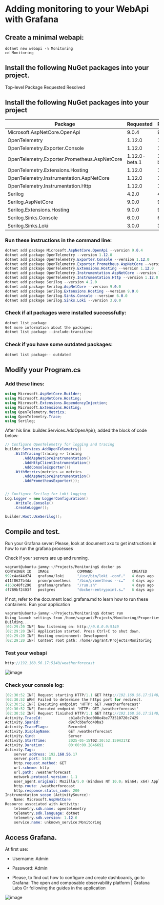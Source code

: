 # Adding monitoring to your WebApi with Grafana

## Create a minimal webapi:

	dotnet new webapi -n Monitoring
	cd Monitoring
 
## Install the following NuGet packages into your project.
   Top-level Package                           	  Requested   	  Resolved
   
 ## Install the following NuGet packages into your project

| Package                                      | Requested  | Resolved   |
|----------------------------------------------|------------|------------|
| Microsoft.AspNetCore.OpenApi                 | 9.0.4      | 9.0.4      |
| OpenTelemetry                                | 1.12.0     | 1.12.0     |
| OpenTelemetry.Exporter.Console               | 1.12.0     | 1.12.0     |
| OpenTelemetry.Exporter.Prometheus.AspNetCore | 1.12.0-beta.1 | 1.12.0-beta.1 |
| OpenTelemetry.Extensions.Hosting             | 1.12.0     | 1.12.0     |
| OpenTelemetry.Instrumentation.AspNetCore     | 1.12.0     | 1.12.0     |
| OpenTelemetry.Instrumentation.Http           | 1.12.0     | 1.12.0     |
| Serilog                                      | 4.2.0      | 4.2.0      |
| Serilog.AspNetCore                           | 9.0.0      | 9.0.0      |
| Serilog.Extensions.Hosting                   | 9.0.0      | 9.0.0      |
| Serilog.Sinks.Console                        | 6.0.0      | 6.0.0      |
| Serilog.Sinks.Loki                           | 3.0.0      | 3.0.0      |
   

### Run these instructions in the command line:

```csharp
dotnet add package Microsoft.AspNetCore.OpenApi --version 9.0.4
dotnet add package OpenTelemetry --version 1.12.0
dotnet add package OpenTelemetry.Exporter.Console --version 1.12.0
dotnet add package OpenTelemetry.Exporter.Prometheus.AspNetCore --version 1.12.0-beta.1
dotnet add package OpenTelemetry.Extensions.Hosting --version 1.12.0
dotnet add package OpenTelemetry.Instrumentation.AspNetCore --version 1.12.0
dotnet add package OpenTelemetry.Instrumentation.Http --version 1.12.0
dotnet add package Serilog --version 4.2.0
dotnet add package Serilog.AspNetCore --version 9.0.0
dotnet add package Serilog.Extensions.Hosting --version 9.0.0
dotnet add package Serilog.Sinks.Console --version 6.0.0
dotnet add package Serilog.Sinks.Loki --version 3.0.0
```

### Check if all packages were installed successfully:
```csharp
dotnet list package
Get more information about the packages:
dotnet list package --include-transitive
```

### Check if you have some outdated packages:
```csharp
dotnet list package-- outdated
```

## Modify your Program.cs

### Add these lines:
```csharp
using Microsoft.AspNetCore.Builder;
using Microsoft.AspNetCore.Hosting;
using Microsoft.Extensions.DependencyInjection;
using Microsoft.Extensions.Hosting;
using OpenTelemetry.Metrics;
using OpenTelemetry.Trace;
using Serilog;
```

After his line: builder.Services.AddOpenApi(); added the block of code below:

```csharp
// Configure OpenTelemetry for logging and tracing
builder.Services.AddOpenTelemetry()
    .WithTracing(tracing => tracing
        .AddAspNetCoreInstrumentation()
        .AddHttpClientInstrumentation()
        .AddConsoleExporter())
    .WithMetrics(metrics => metrics
        .AddAspNetCoreInstrumentation()
        .AddPrometheusExporter());


// Configure Serilog for Loki logging
Log.Logger = new LoggerConfiguration()
    .WriteTo.Console()
    .CreateLogger();

builder.Host.UseSerilog();
```
 

 

## Compile and test.
Run your Grafana sever:
  Please, look at document xxx to get instructions in how to run the grafana processes
  
Check if your servers are up and running.

  
```csharp
vagrant@ubuntu-jammy:~/Projects/Monitoring$ docker ps
CONTAINER ID   IMAGE             COMMAND                  CREATED      STATUS          PORTS                                       NAMES
992c4ad44d74   grafana/loki      "/usr/bin/loki -conf…"   4 days ago   Up 35 minutes   0.0.0.0:3100->3100/tcp, :::3100->3100/tcp   loki
d11f8627b4da   prom/prometheus   "/bin/prometheus --c…"   4 days ago   Up 35 minutes   0.0.0.0:9090->9090/tcp, :::9090->9090/tcp   prometheus
4163c40fc290   grafana/grafana   "/run.sh"                4 days ago   Up 35 minutes   0.0.0.0:3000->3000/tcp, :::3000->3000/tcp   grafana
4f789bf2403f   postgres          "docker-entrypoint.s…"   6 days ago   Up 35 minutes   0.0.0.0:5432->5432/tcp, :::5432->5432/tcp   postgres-container
```


 
If not, refer to the document load_grafana.md to learn how to run these containers.
Run your application 

```csharp
vagrant@ubuntu-jammy:~/Projects/Monitoring$ dotnet run
Using launch settings from /home/vagrant/Projects/Monitoring/Properties/launchSettings.json...
Building...
[02:29:20 INF] Now listening on: http://0.0.0.0:5140
[02:29:20 INF] Application started. Press Ctrl+C to shut down.
[02:29:20 INF] Hosting environment: Development
[02:29:20 INF] Content root path: /home/vagrant/Projects/Monitoring
```

### Test your webapi

```csharp
http://192.168.56.17:5140/weatherforecast
```

![image](https://github.com/user-attachments/assets/4ed187e4-5564-49ac-a705-e9de6ac38930)



### Check your console log:

```csharp
[02:30:52 INF] Request starting HTTP/1.1 GET http://192.168.56.17:5140/weatherforecast - null null
[02:30:52 WRN] Failed to determine the https port for redirect.
[02:30:52 INF] Executing endpoint 'HTTP: GET /weatherforecast'
[02:30:52 INF] Executed endpoint 'HTTP: GET /weatherforecast'
[02:30:52 INF] Request finished HTTP/1.1 GET http://192.168.56.17:5140/weatherforecast - 200 null application/json; charset=utf-8 242.8334ms
Activity.TraceId:            cb1a8c7c3cd008e4be773510720c7429
Activity.SpanId:             d9c7cbbefcd40ba3
Activity.TraceFlags:         Recorded
Activity.DisplayName:        GET /weatherforecast
Activity.Kind:               Server
Activity.StartTime:          2025-05-15T02:30:52.1594317Z
Activity.Duration:           00:00:00.2846691
Activity.Tags:
    server.address: 192.168.56.17
    server.port: 5140
    http.request.method: GET
    url.scheme: http
    url.path: /weatherforecast
    network.protocol.version: 1.1
    user_agent.original: Mozilla/5.0 (Windows NT 10.0; Win64; x64) AppleWebKit/537.36 (KHTML, like Gecko) Chrome/136.0.0.0 Safari/537.36 Edg/136.0.0.0
    http.route: /weatherforecast
    http.response.status_code: 200
Instrumentation scope (ActivitySource):
    Name: Microsoft.AspNetCore
Resource associated with Activity:
    telemetry.sdk.name: opentelemetry
    telemetry.sdk.language: dotnet
    telemetry.sdk.version: 1.12.0
    service.name: unknown_service:Monitoring
```
 

 

## Access Grafana.
At first use: 

  - Username: Admin 
  - Password: Admin
  
- Please, to find out how to configure and create dashboards, go to Grafana: The open and composable observability platform | Grafana Labs
Or following the guides in the application

 
![image](https://github.com/user-attachments/assets/0df21062-b4bc-4025-bc64-044e7ebf683b)





